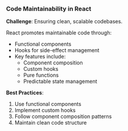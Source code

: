 ### Code Maintainability in React

**Challenge**: Ensuring clean, scalable codebases.

React promotes maintainable code through:

- Functional components
- Hooks for side-effect management
- Key features include:
  - Component composition
  - Custom hooks
  - Pure functions
  - Predictable state management

**Best Practices**:
1. Use functional components
2. Implement custom hooks
3. Follow component composition patterns
4. Maintain clean code structure